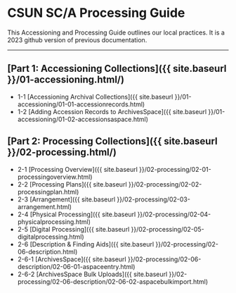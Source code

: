 # CSUN SC/A Processing Guide

This Accessioning and Processing Guide outlines our local practices. It is a 2023 github version of previous documentation.

***

## [Part 1: Accessioning Collections]({{ site.baseurl }}/01-accessioning.html/)
- 1-1     [Accessioning Archival Collections]({{ site.baseurl }}/01-accessioning/01-01-accessionrecords.html)
- 1-2     [Adding Accession Records to ArchivesSpace]({{ site.baseurl }}/01-accessioning/01-02-accessionsaspace.html)  

## [Part 2: Processing Collections]({{ site.baseurl }}/02-processing.html/)
- 2-1     [Processing Overview]({{ site.baseurl }}/02-processing/02-01-processingoverview.html)
- 2-2     [Processing Plans]({{ site.baseurl }}/02-processing/02-02-processingplan.html)
- 2-3     [Arrangement]({{ site.baseurl }}/02-processing/02-03-arrangement.html)
- 2-4     [Physical Processing]({{ site.baseurl }}/02-processing/02-04-physicalprocessing.html)
- 2-5     [Digital Processing]({{ site.baseurl }}/02-processing/02-05-digitalprocessing.html)
- 2-6     [Description & Finding Aids]({{ site.baseurl }}/02-processing/02-06-description.html)
- 2-6-1   [ArchivesSpace]({{ site.baseurl }}/02-processing/02-06-description/02-06-01-aspaceentry.html)
- 2-6-2   [ArchivesSpace Bulk Uploads]({{ site.baseurl }}/02-processing/02-06-description/02-06-02-aspacebulkimport.html)
